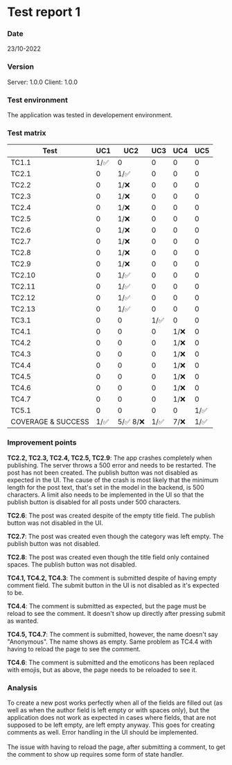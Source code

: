 # Test report 1

### Date

23/10-2022

### Version

Server: 1.0.0
Client: 1.0.0

### Test environment

The application was tested in developement environment.

### Test matrix

| Test | UC1 | UC2 | UC3 | UC4 | UC5 |
|------|-----|-----|-----|-----|------|
| TC1.1 | 1/:white_check_mark: | 0 | 0 | 0 | 0 |
| TC2.1 | 0 | 1/:white_check_mark: | 0 | 0 | 0 |
| TC2.2 | 0 | 1/:x: | 0 | 0 | 0 |
| TC2.3 | 0 | 1/:x: | 0 | 0 | 0 |
| TC2.4 | 0 | 1/:x: | 0 | 0 | 0 |
| TC2.5 | 0 | 1/:x: | 0 | 0 | 0 |
| TC2.6 | 0 | 1/:x: | 0 | 0 | 0 |
| TC2.7 | 0 | 1/:x: | 0 | 0 | 0 |
| TC2.8 | 0 | 1/:x: | 0 | 0 | 0 |
| TC2.9 | 0 | 1/:x: | 0 | 0 | 0 |
| TC2.10 | 0 | 1/:white_check_mark: | 0 | 0 | 0 |
| TC2.11 | 0 | 1/:white_check_mark: | 0 | 0 | 0 |
| TC2.12 | 0 | 1/:white_check_mark: | 0 | 0 | 0 |
| TC2.13 | 0 | 1/:white_check_mark: | 0 | 0 | 0 |
| TC3.1 | 0 | 0 | 1/:white_check_mark: | 0 | 0 |
| TC4.1 | 0 | 0 | 0 | 1/:x: | 0 |
| TC4.2 | 0 | 0 | 0 | 1/:x: | 0 |
| TC4.3 | 0 | 0 | 0 | 1/:x: | 0 |
| TC4.4 | 0 | 0 | 0 | 1/:x: | 0 |
| TC4.5 | 0 | 0 | 0 | 1/:x: | 0 |
| TC4.6 | 0 | 0 | 0 | 1/:x: | 0 |
| TC4.7 | 0 | 0 | 0 | 1/:x: | 0 |
| TC5.1 | 0 | 0 | 0 | 0 | 1/:white_check_mark: |
| COVERAGE & SUCCESS | 1/:white_check_mark: | 5/:white_check_mark: 8/:x: | 1/:white_check_mark: | 7/:x: | 1/:white_check_mark: |

### Improvement points
**TC2.2, TC2.3, TC2.4, TC2.5, TC2.9**: The app crashes completely when publishing. The server throws a 500 error and needs to be restarted. The post has not been created. The publish button was not disabled as expected in the UI. The cause of the crash is most likely that the minimum length for the post text, that's set in the model in the backend, is 500 characters. A limit also needs to be implemented in the UI so that the publish button is disabled for all posts under 500 characters.

**TC2.6**: The post was created despite of the empty title field. The publish button was not disabled in the UI.

**TC2.7**: The post was created even though the category was left empty. The publish button was not disabled.

**TC2.8**: The post was created even though the title field only contained spaces. The publish button was not disabled.

**TC4.1, TC4.2, TC4.3**: The comment is submitted despite of having empty comment field. The submit button in the UI is not disabled as it's expected to be.

**TC4.4**: The comment is submitted as expected, but the page must be reload to see the comment. It doesn't show up directly after pressing submit as wanted.

**TC4.5, TC4.7**: The comment is submitted, however, the name doesn't say "Anonymous". The name shows as empty. Same problem as TC4.4 with having to reload the page to see the comment.

**TC4.6**: The comment is submitted and the emoticons has been replaced with emojis, but as above, the page needs to be reloaded to see it.

### Analysis
To create a new post works perfectly when all of the fields are filled out (as well as when the author field is left empty or with spaces only), but the application does not work as expected in cases where fields, that are not supposed to be left empty, are left empty anyway. This goes for creating comments as well. Error handling in the UI should be implemented.<br /><br /> The issue with having to reload the page, after submitting a comment, to get the comment to show up requires some form of state handler. 
